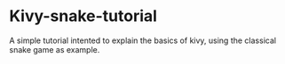 Kivy-snake-tutorial
=========

A simple tutorial intented to explain the basics of kivy, using the classical snake game as example. 
